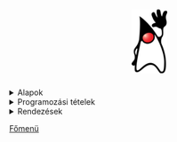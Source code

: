 <h1 align="center">
<img src="../.pictures/Duke.png" width="64" alt="java logo"/>
</h1>

<details>
<summary>Alapok</summary>

- [Típusok](java/alapok/tipusok.md)
- [OPERÁTOROK -> műveletvégző "jelek"](java/alapok/operatorok.md)
- [Számítások](java/alapok/szamitasok.md)
- [Véletlen számok generálása](java/alapok/veletlen-szamok.md)
- [Kiírás, beolvasás](java/alapok/kiiras-beolvasas.md)
- [Elágazások](java/alapok/elagazasok.md)
- [Ciklusok](java/alapok/ciklusok.md)

</details>

<details>
<summary>Programozási tételek</summary>

- Eldöntés
- Kiválasztás
- Kiválogatás
- Maximum kiválasztás
- Minimum kiválasztás
- Megszámlálás
- Metszet
- Összegzés
- Unio

</details>

<details>
<summary>Rendezések</summary>

- Buborékrendezés
- Egyszerű cserés rendezés
- Minimum kiválasztásos rendezés

</details>

[Főmenü](../README.md)
